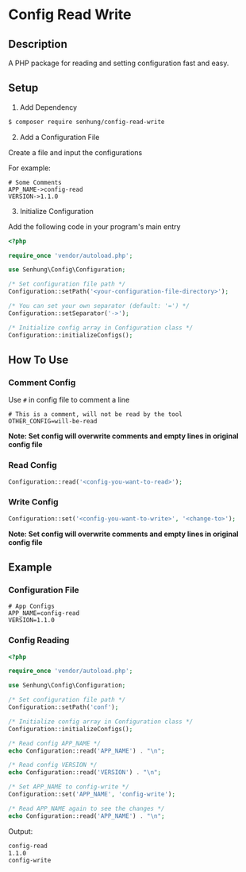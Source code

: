# Config Read Write

## Description

A PHP package for reading and setting configuration fast and easy.

## Setup

1. Add Dependency

```bash
$ composer require senhung/config-read-write
```

2. Add a Configuration File

Create a file and input the configurations

For example: 

```
# Some Comments
APP_NAME->config-read
VERSION->1.1.0
```

3. Initialize Configuration

Add the following code in your program's main entry

```php
<?php

require_once 'vendor/autoload.php';

use Senhung\Config\Configuration;

/* Set configuration file path */
Configuration::setPath('<your-configuration-file-directory>');

/* You can set your own separator (default: '=') */
Configuration::setSeparator('->');

/* Initialize config array in Configuration class */
Configuration::initializeConfigs();

```

## How To Use

### Comment Config

Use `#` in config file to comment a line

```
# This is a comment, will not be read by the tool
OTHER_CONFIG=will-be-read
```

**Note: Set config will overwrite comments and empty lines in original config file**

### Read Config

```php
Configuration::read('<config-you-want-to-read>');
```

### Write Config

```php
Configuration::set('<config-you-want-to-write>', '<change-to>');
```

**Note: Set config will overwrite comments and empty lines in original config file**

## Example

### Configuration File

```
# App Configs
APP_NAME=config-read
VERSION=1.1.0
```

### Config Reading

```php
<?php

require_once 'vendor/autoload.php';

use Senhung\Config\Configuration;

/* Set configuration file path */
Configuration::setPath('conf');

/* Initialize config array in Configuration class */
Configuration::initializeConfigs();

/* Read config APP_NAME */
echo Configuration::read('APP_NAME') . "\n";

/* Read config VERSION */
echo Configuration::read('VERSION') . "\n";

/* Set APP_NAME to config-write */
Configuration::set('APP_NAME', 'config-write');

/* Read APP_NAME again to see the changes */
echo Configuration::read('APP_NAME') . "\n";

```

Output:

```bash
config-read
1.1.0
config-write
```
